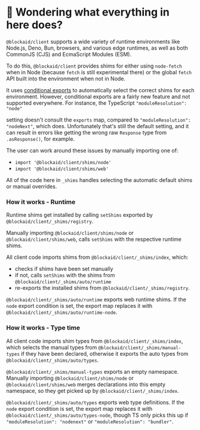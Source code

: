 # 👋 Wondering what everything in here does?

`@blockaid/client` supports a wide variety of runtime environments like Node.js, Deno, Bun, browsers, and various
edge runtimes, as well as both CommonJS (CJS) and EcmaScript Modules (ESM).

To do this, `@blockaid/client` provides shims for either using `node-fetch` when in Node (because `fetch` is still experimental there) or the global `fetch` API built into the environment when not in Node.

It uses [conditional exports](https://nodejs.org/api/packages.html#conditional-exports) to
automatically select the correct shims for each environment. However, conditional exports are a fairly new
feature and not supported everywhere. For instance, the TypeScript `"moduleResolution": "node"`

setting doesn't consult the `exports` map, compared to `"moduleResolution": "nodeNext"`, which does.
Unfortunately that's still the default setting, and it can result in errors like
getting the wrong raw `Response` type from `.asResponse()`, for example.

The user can work around these issues by manually importing one of:

- `import '@blockaid/client/shims/node'`
- `import '@blockaid/client/shims/web'`

All of the code here in `_shims` handles selecting the automatic default shims or manual overrides.

### How it works - Runtime

Runtime shims get installed by calling `setShims` exported by `@blockaid/client/_shims/registry`.

Manually importing `@blockaid/client/shims/node` or `@blockaid/client/shims/web`, calls `setShims` with the respective runtime shims.

All client code imports shims from `@blockaid/client/_shims/index`, which:

- checks if shims have been set manually
- if not, calls `setShims` with the shims from `@blockaid/client/_shims/auto/runtime`
- re-exports the installed shims from `@blockaid/client/_shims/registry`.

`@blockaid/client/_shims/auto/runtime` exports web runtime shims.
If the `node` export condition is set, the export map replaces it with `@blockaid/client/_shims/auto/runtime-node`.

### How it works - Type time

All client code imports shim types from `@blockaid/client/_shims/index`, which selects the manual types from `@blockaid/client/_shims/manual-types` if they have been declared, otherwise it exports the auto types from `@blockaid/client/_shims/auto/types`.

`@blockaid/client/_shims/manual-types` exports an empty namespace.
Manually importing `@blockaid/client/shims/node` or `@blockaid/client/shims/web` merges declarations into this empty namespace, so they get picked up by `@blockaid/client/_shims/index`.

`@blockaid/client/_shims/auto/types` exports web type definitions.
If the `node` export condition is set, the export map replaces it with `@blockaid/client/_shims/auto/types-node`, though TS only picks this up if `"moduleResolution": "nodenext"` or `"moduleResolution": "bundler"`.
